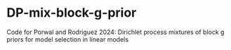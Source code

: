 # DP-mix-block-g-prior
Code for Porwal and Rodriguez 2024:  Dirichlet process mixtures of block g priors for model selection in linear models
